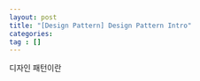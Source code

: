 ```yaml
---
layout: post
title: "[Design Pattern] Design Pattern Intro"
categories: 
tag : []
---
```


디자인 패턴이란



